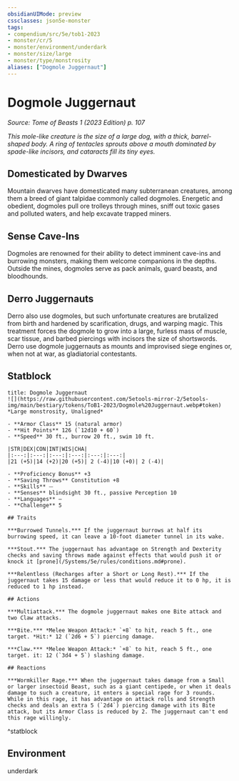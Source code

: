 ```yaml
---
obsidianUIMode: preview
cssclasses: json5e-monster
tags:
- compendium/src/5e/tob1-2023
- monster/cr/5
- monster/environment/underdark
- monster/size/large
- monster/type/monstrosity
aliases: ["Dogmole Juggernaut"]
---
```

# Dogmole Juggernaut
*Source: Tome of Beasts 1 (2023 Edition) p. 107*  

*This mole-like creature is the size of a large dog, with a thick, barrel-shaped body. A ring of tentacles sprouts above a mouth dominated by spade-like incisors, and cataracts fill its tiny eyes.*

## Domesticated by Dwarves

Mountain dwarves have domesticated many subterranean creatures, among them a breed of giant talpidae commonly called dogmoles. Energetic and obedient, dogmoles pull ore trolleys through mines, sniff out toxic gases and polluted waters, and help excavate trapped miners.

## Sense Cave-Ins

Dogmoles are renowned for their ability to detect imminent cave-ins and burrowing monsters, making them welcome companions in the depths. Outside the mines, dogmoles serve as pack animals, guard beasts, and bloodhounds.

## Derro Juggernauts

Derro also use dogmoles, but such unfortunate creatures are brutalized from birth and hardened by scarification, drugs, and warping magic. This treatment forces the dogmole to grow into a large, furless mass of muscle, scar tissue, and barbed piercings with incisors the size of shortswords. Derro use dogmole juggernauts as mounts and improvised siege engines or, when not at war, as gladiatorial contestants.

## Statblock

```ad-statblock
title: Dogmole Juggernaut
![](https://raw.githubusercontent.com/5etools-mirror-2/5etools-img/main/bestiary/tokens/ToB1-2023/Dogmole%20Juggernaut.webp#token)
*Large monstrosity, Unaligned*

- **Armor Class** 15 (natural armor)
- **Hit Points** 126 (`12d10 + 60`)
- **Speed** 30 ft., burrow 20 ft., swim 10 ft.

|STR|DEX|CON|INT|WIS|CHA|
|:---:|:---:|:---:|:---:|:---:|:---:|
|21 (+5)|14 (+2)|20 (+5)| 2 (-4)|10 (+0)| 2 (-4)|

- **Proficiency Bonus** +3
- **Saving Throws** Constitution +8
- **Skills** ⏤
- **Senses** blindsight 30 ft., passive Perception 10
- **Languages** —
- **Challenge** 5

## Traits

***Burrowed Tunnels.*** If the juggernaut burrows at half its burrowing speed, it can leave a 10-foot diameter tunnel in its wake.

***Stout.*** The juggernaut has advantage on Strength and Dexterity checks and saving throws made against effects that would push it or knock it [prone](/Systems/5e/rules/conditions.md#prone).

***Relentless (Recharges after a Short or Long Rest).*** If the juggernaut takes 15 damage or less that would reduce it to 0 hp, it is reduced to 1 hp instead.

## Actions

***Multiattack.*** The dogmole juggernaut makes one Bite attack and two Claw attacks.

***Bite.*** *Melee Weapon Attack:* `+8` to hit, reach 5 ft., one target. *Hit:* 12 (`2d6 + 5`) piercing damage.

***Claw.*** *Melee Weapon Attack:* `+8` to hit, reach 5 ft., one target. it: 12 (`3d4 + 5`) slashing damage.

## Reactions

***Wormkiller Rage.*** When the juggernaut takes damage from a Small or larger insectoid Beast, such as a giant centipede, or when it deals damage to such a creature, it enters a special rage for 3 rounds. While in this rage, it has advantage on attack rolls and Strength checks and deals an extra 5 (`2d4`) piercing damage with its Bite attack, but its Armor Class is reduced by 2. The juggernaut can't end this rage willingly.
```
^statblock

## Environment

underdark